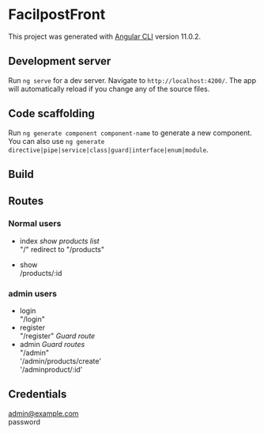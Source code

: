 # FacilpostFront

This project was generated with [Angular CLI](https://github.com/angular/angular-cli) version 11.0.2.

## Development server

Run `ng serve` for a dev server. Navigate to `http://localhost:4200/`. The app will automatically reload if you change any of the source files.

## Code scaffolding

Run `ng generate component component-name` to generate a new component. You can also use `ng generate directive|pipe|service|class|guard|interface|enum|module`.

## Build

## Routes 

### Normal users

- index _show products list_ <br>
"/" redirect to "/products"

- show <br> 
/products/:id <br>


### admin users
- login <br>
"/login"<br>
- register <br>
  "/register"  _Guard route_
- admin _Guard routes_ <br>
 "/admin"<br>
    '/admin/products/create'<br>
    '/adminproduct/:id'<br> 
    

## Credentials

admin@example.com <br>
password
